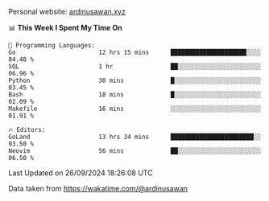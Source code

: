 Personal website: [ardinusawan.xyz](https://ardinusawan.xyz)

<!--START_SECTION:waka-->
📊 **This Week I Spent My Time On** 

```text
💬 Programming Languages: 
Go                       12 hrs 15 mins      █████████████████████░░░░   84.48 % 
SQL                      1 hr                ██░░░░░░░░░░░░░░░░░░░░░░░   06.96 % 
Python                   30 mins             █░░░░░░░░░░░░░░░░░░░░░░░░   03.45 % 
Bash                     18 mins             █░░░░░░░░░░░░░░░░░░░░░░░░   02.09 % 
Makefile                 16 mins             ░░░░░░░░░░░░░░░░░░░░░░░░░   01.91 % 

🔥 Editors: 
GoLand                   13 hrs 34 mins      ███████████████████████░░   93.50 % 
Neovim                   56 mins             ██░░░░░░░░░░░░░░░░░░░░░░░   06.50 % 
```


 Last Updated on 26/09/2024 18:26:08 UTC
<!--END_SECTION:waka-->
Data taken from https://wakatime.com/@ardinusawan
